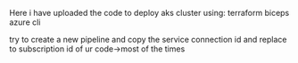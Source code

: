 Here i have uploaded the code to deploy aks cluster using:
  terraform
  biceps
  azure cli



try to create a new pipeline and copy the service connection id and replace to subscription id of ur code->most of the times
